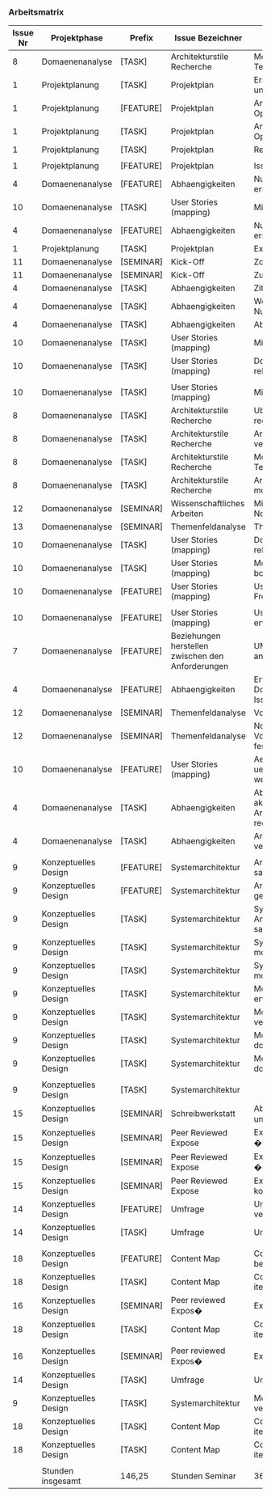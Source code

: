### Arbeitsmatrix

| Issue Nr | Projektphase         | Prefix    | Issue Bezeichner                                  | Beschreibung                                                     | Bearbeitet am   | Fertigzustellen bis | Stunden Seminar | Stunden Projekt |
|----------|----------------------|-----------|---------------------------------------------------|------------------------------------------------------------------|-----------------|---------------------|-----------------|-----------------|
| 8        | Domaenenanalyse      | [TASK]    | Architekturstile Recherche                        | Moegliche Technologien                                           | 07.04.21        | 01.05.21            |                 | 6               |
| 1        | Projektplanung       | [TASK]    | Projektplan                                       | Erste Schaetzung und Recherche                                   | 06.04.21        | 12.04.21            |                 | 6               |
| 1        | Projektplanung       | [FEATURE] | Projektplan                                       | Anlegen von OpenProject                                          | 09.04.21        | 12.04.21            |                 | 3               |
| 1        | Projektplanung       | [TASK]    | Projektplan                                       | Anpassungen von OpenProject                                      | 10.04.21        | 12.04.21            |                 | 1               |
| 1        | Projektplanung       | [TASK]    | Projektplan                                       | Repository Update                                                | 10.04.21        | 12.04.21            |                 | 1               |
|          |                      |           |                                                   |                                                                  |                 |                     |                 |                 |
| 1        | Projektplanung       | [FEATURE] | Projektplan                                       | Issues anlegen                                                   | 12.04.21        | 12.04.21            |                 | 0,25            |
| 4        | Domaenenanalyse      | [FEATURE] | Abhaengigkeiten                                   | Nutzeranforderungen ermitteln                                    | 12.04.21        | 01.05.21            |                 | 0,5             |
| 10       | Domaenenanalyse      | [TASK]    | User Stories (mapping)                            | Mitschrift vom Buch                                              | 12.04.21        | 01.05.21            |                 | 1,5             |
| 4        | Domaenenanalyse      | [FEATURE] | Abhaengigkeiten                                   | Nutzeranforderungen ermitteln                                    | 12.04.21        | 01.05.21            |                 | 1,00            |
| 1        | Projektplanung       | [TASK]    | Projektplan                                       | Excel Formular                                                   | 12.04.21        | 01.05.21            |                 | 0,50            |
| 11       | Domaenenanalyse      | [SEMINAR] | Kick-Off                                          | Zoom Call                                                        | 13.04.21        | 13.04.21            | 1,50            |                 |
| 11       | Domaenenanalyse      | [SEMINAR] | Kick-Off                                          | Zusammenfassung                                                  | 13.04.21        | 13.04.21            | 2,25            |                 |
| 4        | Domaenenanalyse      | [TASK]    | Abhaengigkeiten                                   | Zitate gepflegt                                                  | 13.04.21        | 01.05.21            |                 | 0,25            |
| 4        | Domaenenanalyse      | [TASK]    | Abhaengigkeiten                                   | Weitere Nutzeranforderungen                                      | 13.04.21        | 01.05.21            |                 | 1,00            |
| 4        | Domaenenanalyse      | [TASK]    | Abhaengigkeiten                                   | Abhaengigkeiten                                                  | 13.04.21        | 01.05.21            |                 | 0,75            |
| 10       | Domaenenanalyse      | [TASK]    | User Stories (mapping)                            | Mitschrift vom Buch                                              | 13.04.21        | 01.05.21            |                 | 0,75            |
| 10       | Domaenenanalyse      | [TASK]    | User Stories (mapping)                            | Domainen Experten rekrutieren                                    | 14.04.21        | 01.05.21            |                 | 0,75            |
|          |                      |           |                                                   |                                                                  |                 |                     |                 |                 |
| 10       | Domaenenanalyse      | [TASK]    | User Stories (mapping)                            | Mitschrift vom Buch                                              | 16.04.21        | 01.05.21            |                 | 2,00            |
| 8        | Domaenenanalyse      | [TASK]    | Architekturstile Recherche                        | Uber Architektur recherchieren                                   | 16.04.21        | 01.05.21            |                 | 0,50            |
| 8        | Domaenenanalyse      | [TASK]    | Architekturstile Recherche                        | Architekturstile vergleichen                                     | 16.04.21        | 01.05.21            |                 | 1,00            |
| 8        | Domaenenanalyse      | [TASK]    | Architekturstile Recherche                        | Moegliche Technologien                                           | 19.04.21        | 01.05.21            |                 | 2,00            |
| 8        | Domaenenanalyse      | [TASK]    | Architekturstile Recherche                        | Architektur modellieren & planen                                 | 19.04.21        | 01.05.21            |                 | 1,50            |
| 12       | Domaenenanalyse      | [SEMINAR] | Wissenschaftliches Arbeiten                       | Mind Map und Notizen                                             | 20.04.21        | 01.05.21            | 4,00            |                 |
| 13       | Domaenenanalyse      | [SEMINAR] | Themenfeldanalyse                                 | Themenfeldanalyse                                                | 20.04.21        | 01.05.21            | 1,25            |                 |
| 10       | Domaenenanalyse      | [TASK]    | User Stories (mapping)                            | Domainen Experten rekrutieren                                    | 23.04.21        | 01.05.21            |                 | 3,00            |
| 10       | Domaenenanalyse      | [TASK]    | User Stories (mapping)                            | Moderation und Miro board vorbereiten                            | 23.04.21        | 01.05.21            |                 | 2,00            |
| 10       | Domaenenanalyse      | [FEATURE] | User Stories (mapping)                            | User Stories mit Freiwilligen                                    | 25.04.21        | 01.05.21            |                 | 2,75            |
|          |                      |           |                                                   |                                                                  |                 |                     |                 |                 |
| 10       | Domaenenanalyse      | [FEATURE] | User Stories (mapping)                            | User Stories erweitern                                           | 26.04.21        | 01.05.21            |                 | 4,50            |
| 7        | Domaenenanalyse      | [FEATURE] | Beziehungen herstellen zwischen den Anforderungen | UML Diagramm anfertigen                                          | 26.04.21        | 01.05.21            |                 | 2,50            |
| 4        | Domaenenanalyse      | [FEATURE] | Abhaengigkeiten                                   | Erfassen und Dokumentieren im Issue                              | 26.04.21        | 01.05.21            |                 | 1,25            |
| 12       | Domaenenanalyse      | [SEMINAR] | Themenfeldanalyse                                 | Vorstellung                                                      | 27.04.21        | 01.05.21            | 4,00            |                 |
| 12       | Domaenenanalyse      | [SEMINAR] | Themenfeldanalyse                                 | Notizen von der Vorstellung festhalten                           | 27.04.21        | 01.05.21            | 1,00            |                 |
| 10       | Domaenenanalyse      | [FEATURE] | User Stories (mapping)                            | Aenderungen uebernehmen und weitere Organisation                 | 27.04.21        | 01.05.21            |                 | 2,00            |
| 4        | Domaenenanalyse      | [TASK]    | Abhaengigkeiten                                   | Abhaengigkeiten aktualisieren und Architekturstile recherchieren | 01.05.21        | 01.05.21            |                 | 6,00            |
| 4        | Domaenenanalyse      | [TASK]    | Abhaengigkeiten                                   | Architekturstile vergleichen                                     | 02.05.21        | 01.05.21            |                 | 2,00            |
|          |                      |           |                                                   |                                                                  |                 |                     |                 |                 |
| 9        | Konzeptuelles Design | [FEATURE] | Systemarchitektur                                 | Architekturstile sammeln                                         | 03.05.21        | 22.05.21            |                 | 4,00            |
| 9        | Konzeptuelles Design | [FEATURE] | Systemarchitektur                                 | Architekturstile gegenueberstellen                               | 03.05.21        | 22.05.21            |                 | 1,50            |
| 9        | Konzeptuelles Design | [TASK]    | Systemarchitektur                                 | Systemarchitektur Anforderungen sammeln                          | 04.05.21        | 22.05.21            |                 | 4,00            |
| 9        | Konzeptuelles Design | [TASK]    | Systemarchitektur                                 | Systemarchitektur modellieren                                    | 04.05.21        | 22.05.21            |                 | 4,75            |
| 9        | Konzeptuelles Design | [TASK]    | Systemarchitektur                                 | Systemarchitektur modellieren                                    | 06.05.21        | 22.05.21            |                 | 3,00            |
| 9        | Konzeptuelles Design | [TASK]    | Systemarchitektur                                 | Modellierung erweitern                                           | 07.05.21        | 22.05.21            |                 | 3,00            |
| 9        | Konzeptuelles Design | [TASK]    | Systemarchitektur                                 | Modellierung verfeinern                                          | 07.05.21        | 22.05.21            |                 | 3,00            |
| 9        | Konzeptuelles Design | [TASK]    | Systemarchitektur                                 | Modellierung dokumentieren                                       | 09.05.21        | 22.05.21            |                 | 6,00            |
| 9        | Konzeptuelles Design | [TASK]    | Systemarchitektur                                 | Modellierung dokumentieren                                       | 09.05.21        | 22.05.21            |                 | 0,75            |
|          |                      |           |                                                   |                                                                  |                 |                     |                 |                 |
| 9        | Konzeptuelles Design | [TASK]    | Systemarchitektur                                 |                                                                  | 10.05.21        | 22.05.21            |                 | 0,00            |
| 15       | Konzeptuelles Design | [SEMINAR] | Schreibwerkstatt                                  | Abschlussvortr�ge und Fragen stellen                             | 11.05.21        | 22.05.21            | 4,75            |                 |
| 15       | Konzeptuelles Design | [SEMINAR] | Peer Reviewed Expose                              | Expose �berarbeiten                                              | 11.05.21        | 22.05.21            | 4,75            |                 |
| 15       | Konzeptuelles Design | [SEMINAR] | Peer Reviewed Expose                              | Expose �berarbeiten                                              | 13.05.21        | 22.05.21            | 6,00            |                 |
| 15       | Konzeptuelles Design | [SEMINAR] | Peer Reviewed Expose                              | Expose der anderen kommentieren                                  | 15.05.21        | 22.05.21            | 3,00            |                 |
| 14       | Konzeptuelles Design | [FEATURE] | Umfrage                                           | Umfrage erstellt und versendet                                   | 15.05.21        | 22.05.21            |                 | 1,75            |
| 14       | Konzeptuelles Design | [TASK]    | Umfrage                                           | Umfrage auswerten                                                | 16.05.21        | 22.05.21            |                 | 2,00            |
|          |                      |           |                                                   |                                                                  |                 |                     |                 |                 |
| 18       | Konzeptuelles Design | [FEATURE] | Content Map                                       | Content Map beginnen                                             | 17.05.21        | 22.05.21            |                 | 3,00            |
| 18       | Konzeptuelles Design | [TASK]    | Content Map                                       | Content Map iterieren                                            | 17.05.21        | 22.05.21            |                 | 2,00            |
| 16       | Konzeptuelles Design | [SEMINAR] | Peer reviewed Expos�                              | Expos� vorstellen                                                | 18.05.21        | 22.05.21            | 3,00            |                 |
| 18       | Konzeptuelles Design | [TASK]    | Content Map                                       | Content Map iterieren                                            | 18.05.21        | 22.05.21            |                 | 5,00            |
|          |                      |           |                                                   |                                                                  |                 |                     |                 |                 |
| 16       | Konzeptuelles Design | [SEMINAR] | Peer reviewed Expos�                              | Expos� reviewen                                                  | 21.05.21        | 22.05.21            | 1,00            |                 |
| 14       | Konzeptuelles Design | [TASK]    | Umfrage                                           | Umfrage auswerten                                                | 21.05.21        | 22.05.21            |                 | 2,00            |
| 9        | Konzeptuelles Design | [TASK]    | Systemarchitektur                                 | Modellierung verfeinern                                          | 21.05.21        | 22.05.21            |                 | 0,75            |
| 18       | Konzeptuelles Design | [TASK]    | Content Map                                       | Content Map iterieren                                            | 21.05.21        | 22.05.21            |                 | 1,00            |
| 18       | Konzeptuelles Design | [TASK]    | Content Map                                       | Content Map iterieren                                            | 22.05.21        | 22.05.21            |                 | 5,00            |
|          |                      |           |                                                   |                                                                  |                 |                     |                 |                 |
|          | Stunden insgesamt    | 146,25    | Stunden Seminar                                   | 36,5                                                             | Stunden Projekt | 109,75              |